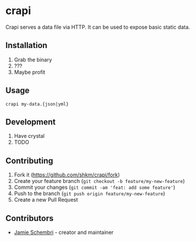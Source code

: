 # crapi

Crapi serves a data file via HTTP. It can be used to expose basic static data.

## Installation

1. Grab the binary
2. ???
3. Maybe profit

## Usage

```
crapi my-data.{json|yml}
```

## Development

1. Have crystal
2. TODO

## Contributing

1. Fork it (<https://github.com/shkm/crapi/fork>)
2. Create your feature branch (`git checkout -b feature/my-new-feature`)
3. Commit your changes (`git commit -am 'feat: add some feature'`)
4. Push to the branch (`git push origin feature/my-new-feature`)
5. Create a new Pull Request

## Contributors

- [Jamie Schembri](https://github.com/shkm) - creator and maintainer
